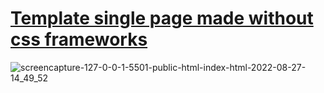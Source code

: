 # <a href="https://alastaraven.github.io/buhuslugi/">Template single page made without css frameworks</a>
![screencapture-127-0-0-1-5501-public-html-index-html-2022-08-27-14_49_52](https://user-images.githubusercontent.com/98814925/187030632-e7ee0272-16c6-4e27-99b7-e3d59aa3222b.png)

